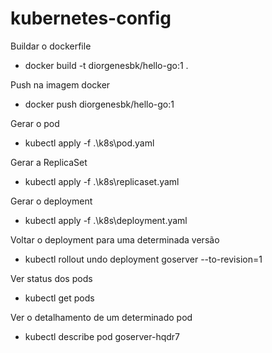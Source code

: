 # kubernetes-config

Buildar o dockerfile
 - docker build -t diorgenesbk/hello-go:1 .

Push na imagem docker
 - docker push diorgenesbk/hello-go:1

Gerar o pod
 - kubectl apply -f .\k8s\pod.yaml

Gerar a ReplicaSet
 - kubectl apply -f .\k8s\replicaset.yaml

Gerar o deployment
 - kubectl apply -f .\k8s\deployment.yaml

Voltar o deployment para uma determinada versão
 - kubectl rollout undo deployment goserver --to-revision=1

Ver status dos pods
 - kubectl get pods

Ver o detalhamento de um determinado pod
 - kubectl describe pod goserver-hqdr7

